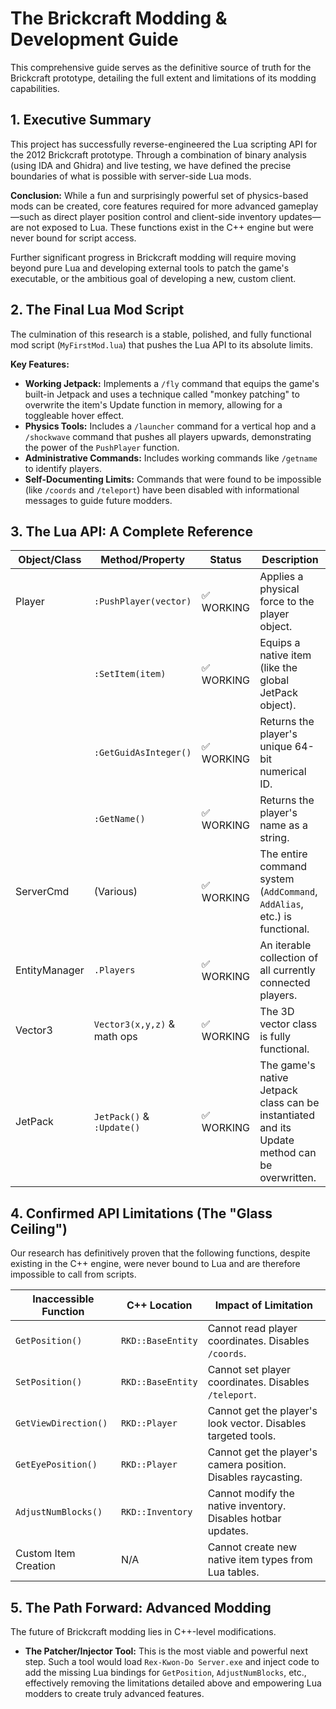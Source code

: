 # The Brickcraft Modding & Development Guide

This comprehensive guide serves as the definitive source of truth for the Brickcraft prototype, detailing the full extent and limitations of its modding capabilities.

## 1. Executive Summary

This project has successfully reverse-engineered the Lua scripting API for the 2012 Brickcraft prototype. Through a combination of binary analysis (using IDA and Ghidra) and live testing, we have defined the precise boundaries of what is possible with server-side Lua mods.

**Conclusion:** While a fun and surprisingly powerful set of physics-based mods can be created, core features required for more advanced gameplay—such as direct player position control and client-side inventory updates—are not exposed to Lua. These functions exist in the C++ engine but were never bound for script access.

Further significant progress in Brickcraft modding will require moving beyond pure Lua and developing external tools to patch the game's executable, or the ambitious goal of developing a new, custom client.

## 2. The Final Lua Mod Script

The culmination of this research is a stable, polished, and fully functional mod script (`MyFirstMod.lua`) that pushes the Lua API to its absolute limits.

**Key Features:**

- **Working Jetpack:** Implements a `/fly` command that equips the game's built-in Jetpack and uses a technique called "monkey patching" to overwrite the item's Update function in memory, allowing for a toggleable hover effect.
- **Physics Tools:** Includes a `/launcher` command for a vertical hop and a `/shockwave` command that pushes all players upwards, demonstrating the power of the `PushPlayer` function.
- **Administrative Commands:** Includes working commands like `/getname` to identify players.
- **Self-Documenting Limits:** Commands that were found to be impossible (like `/coords` and `/teleport`) have been disabled with informational messages to guide future modders.

## 3. The Lua API: A Complete Reference

| Object/Class    | Method/Property              | Status    | Description |
|----------------|------------------------------|-----------|-------------|
| Player         | `:PushPlayer(vector)`        | ✅ WORKING | Applies a physical force to the player object. |
|                | `:SetItem(item)`             | ✅ WORKING | Equips a native item (like the global JetPack object). |
|                | `:GetGuidAsInteger()`        | ✅ WORKING | Returns the player's unique 64-bit numerical ID. |
|                | `:GetName()`                 | ✅ WORKING | Returns the player's name as a string. |
| ServerCmd      | (Various)                    | ✅ WORKING | The entire command system (`AddCommand`, `AddAlias`, etc.) is functional. |
| EntityManager  | `.Players`                   | ✅ WORKING | An iterable collection of all currently connected players. |
| Vector3        | `Vector3(x,y,z)` & math ops  | ✅ WORKING | The 3D vector class is fully functional. |
| JetPack        | `JetPack()` & `:Update()`    | ✅ WORKING | The game's native Jetpack class can be instantiated and its Update method can be overwritten. |

## 4. Confirmed API Limitations (The "Glass Ceiling")

Our research has definitively proven that the following functions, despite existing in the C++ engine, were never bound to Lua and are therefore impossible to call from scripts.

| Inaccessible Function  | C++ Location         | Impact of Limitation |
|------------------------|----------------------|-----------------------|
| `GetPosition()`        | `RKD::BaseEntity`    | Cannot read player coordinates. Disables `/coords`. |
| `SetPosition()`        | `RKD::BaseEntity`    | Cannot set player coordinates. Disables `/teleport`. |
| `GetViewDirection()`   | `RKD::Player`        | Cannot get the player's look vector. Disables targeted tools. |
| `GetEyePosition()`     | `RKD::Player`        | Cannot get the player's camera position. Disables raycasting. |
| `AdjustNumBlocks()`    | `RKD::Inventory`     | Cannot modify the native inventory. Disables hotbar updates. |
| Custom Item Creation   | N/A                  | Cannot create new native item types from Lua tables. |

## 5. The Path Forward: Advanced Modding

The future of Brickcraft modding lies in C++-level modifications.

- **The Patcher/Injector Tool:** This is the most viable and powerful next step. Such a tool would load `Rex-Kwon-Do Server.exe` and inject code to add the missing Lua bindings for `GetPosition`, `AdjustNumBlocks`, etc., effectively removing the limitations detailed above and empowering Lua modders to create truly advanced features.
